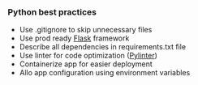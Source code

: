 ### **Python best practices**

- Use .gitignore to skip unnecessary files
- Use prod ready [Flask](https://flask.palletsprojects.com/en/2.0.x/) framework
- Describe all dependencies in requirements.txt file
- Use linter for code optimization ([Pylinter](https://pypi.org/project/pylint/))
- Containerize app for easier deployment
- Allo app configuration using environment variables